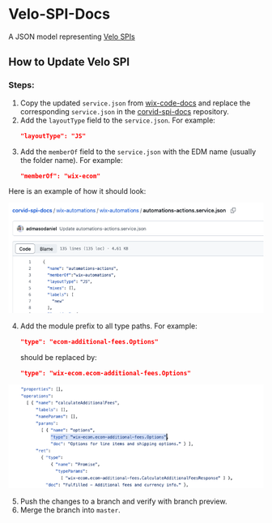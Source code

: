 # Velo-SPI-Docs
A JSON model representing [Velo SPIs](https://wix.com/velo/reference/spis)

## How to Update Velo SPI

### Steps:

1. Copy the updated `service.json` from [wix-code-docs]() and replace the corresponding `service.json` in the [corvid-spi-docs](https://github.com/wix-incubator/corvid-spi-docs) repository.
2. Add the `layoutType` field to the `service.json`. For example:
   ```json
   "layoutType": "JS"
   ```
3. Add the `memberOf` field to the `service.json` with the EDM name (usually the folder name). For example:
   ```json
   "memberOf": "wix-ecom"
   ```

Here is an example of how it should look:

![ecom-additional-fees service.json example](./image.png)

4. Add the module prefix to all type paths. For example:
   ```json
   "type": "ecom-additional-fees.Options"
   ```
   should be replaced by:
   ```json
   "type": "wix-ecom.ecom-additional-fees.Options"
   ```

![alt text](./image-1.png)

5. Push the changes to a branch and verify with branch preview.
6. Merge the branch into `master`.


